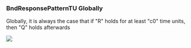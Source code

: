 ### BndResponsePatternTU Globally

Globally, it is always the case that if "R" holds for at least "c0" time units, then "Q" holds afterwards

![](/img/patterns/BndResponsePatternTU_Globally.svg)
